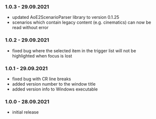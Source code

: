 ### 1.0.3 - 29.09.2021

- updated AoE2ScenarioParser library to version 0.1.25
- scenarios which contain legacy content (e.g. cinematics) can now be read without error

### 1.0.2 - 29.09.2021

- fixed bug where the selected item in the trigger list will not be highlighted when focus is lost

### 1.0.1 - 29.09.2021

- fixed bug with CR line breaks
- added version number to the window title
- added version info to Windows executable

### 1.0.0 - 28.09.2021

- initial release